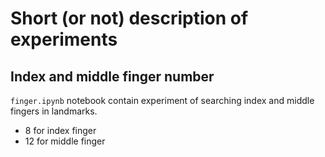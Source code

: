 # Short (or not) description of experiments

## Index and middle finger number

`finger.ipynb` notebook contain experiment of searching index and middle fingers in landmarks.  
- $8$ for index finger
- $12$ for middle finger